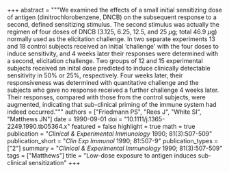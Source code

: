 +++
abstract = """We examined the effects of a small initial sensitizing dose of antigen (dinitrochlorobenzene, DNCB) on the subsequent response to a second, defined sensitizing stimulus. The second stimulus was actually the regimen of four doses of DNCB (3.125, 6.25, 12.5, and 25 $μ$g; total 46.9 $μ$g) normally used as the elicitation challenge. In two separate experiments 13 and 18 control subjects received an initial ‘challenge' with the four doses to induce sensitivity, and 4 weeks later their responses were determined with a second, elicitation challenge. Two groups of 12 and 15 experimental subjects received an inital dose predicted to induce clinically detectable sensitivity in 50% or 25%, respectively. Four weeks later, their responsiveness was determined with quantitative challenge and the subjects who gave no response received a further challenge 4 weeks later. Their responses, compared with those from the control subjects, were augmented, indicating that sub-clinical priming of the immune system had indeed occurred."""
authors = ["Friedmann PS", "Rees J", "White SI", "Matthews JN"]
date = 1990-09-01
doi = "10.1111/j.1365-2249.1990.tb05364.x"
featured = false
highlight = true
math = true
publication = "*Clinical & Experimental Immunology* 1990; 81(3):507-509"
publication_short = "*Clin Exp Immunol* 1990; 81:507-9"
publication_types = ["2"]
summary = "*Clinical & Experimental Immunology* 1990; 81(3):507-509"
tags = ["Matthews"]
title = "Low-dose exposure to antigen induces sub-clinical sensitization"
+++

